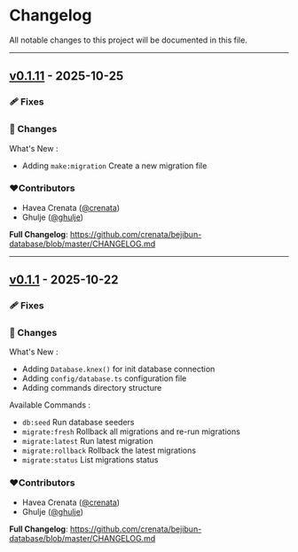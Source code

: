# Changelog
All notable changes to this project will be documented in this file.

---

## [v0.1.11](https://github.com/crenata/bejibun-database/compare/v0.1.1...v0.1.11) - 2025-10-25

### 🩹 Fixes

### 📖 Changes
What's New :
- Adding `make:migration` Create a new migration file

### ❤️Contributors
- Havea Crenata ([@crenata](https://github.com/crenata))
- Ghulje ([@ghulje](https://github.com/ghulje))

**Full Changelog**: https://github.com/crenata/bejibun-database/blob/master/CHANGELOG.md

---

## [v0.1.1](https://github.com/crenata/bejibun-database/compare/v0.1.0...v0.1.1) - 2025-10-22

### 🩹 Fixes

### 📖 Changes
What's New :
- Adding `Database.knex()` for init database connection
- Adding `config/database.ts` configuration file
- Adding commands directory structure

Available Commands :
- `db:seed` Run database seeders
- `migrate:fresh` Rollback all migrations and re-run migrations
- `migrate:latest` Run latest migration
- `migrate:rollback` Rollback the latest migrations
- `migrate:status` List migrations status

### ❤️Contributors
- Havea Crenata ([@crenata](https://github.com/crenata))
- Ghulje ([@ghulje](https://github.com/ghulje))

**Full Changelog**: https://github.com/crenata/bejibun-database/blob/master/CHANGELOG.md